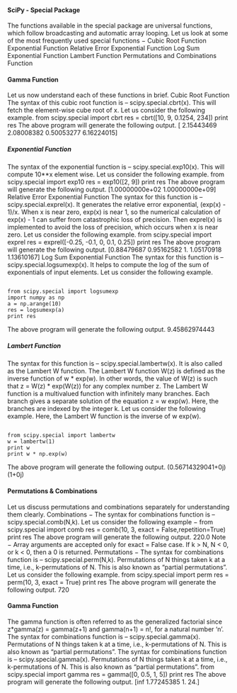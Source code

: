 #### SciPy - Special Package


The functions available in the special package are universal functions, which follow broadcasting and automatic array looping.
Let us look at some of the most frequently used special functions −
Cubic Root Function
Exponential Function
Relative Error Exponential Function
Log Sum Exponential Function
Lambert Function
Permutations and Combinations Function

#### Gamma Function
Let us now understand each of these functions in brief.
Cubic Root Function
The syntax of this cubic root function is – scipy.special.cbrt(x). This will fetch the element-wise cube root of x.
Let us consider the following example.
from scipy.special import cbrt
res = cbrt([10, 9, 0.1254, 234])
print res
The above program will generate the following output.
[ 2.15443469 2.08008382 0.50053277 6.16224015]

##### Exponential Function
The syntax of the exponential function is – scipy.special.exp10(x). This will compute 10**x element wise.
Let us consider the following example.
from scipy.special import exp10
res = exp10([2, 9])
print res
The above program will generate the following output.
[1.00000000e+02  1.00000000e+09]
Relative Error Exponential Function
The syntax for this function is – scipy.special.exprel(x). It generates the relative error exponential, (exp(x) - 1)/x.
When x is near zero, exp(x) is near 1, so the numerical calculation of exp(x) - 1 can suffer from catastrophic loss of precision. Then exprel(x) is implemented to avoid the loss of precision, which occurs when x is near zero.
Let us consider the following example.
from scipy.special import exprel
res = exprel([-0.25, -0.1, 0, 0.1, 0.25])
print res
The above program will generate the following output.
[0.88479687 0.95162582 1.   1.05170918 1.13610167]
Log Sum Exponential Function
The syntax for this function is – scipy.special.logsumexp(x). It helps to compute the log of the sum of exponentials of input elements.
Let us consider the following example.
<pre><code>
from scipy.special import logsumexp
import numpy as np
a = np.arange(10)
res = logsumexp(a)
print res
</code></pre>
The above program will generate the following output.
9.45862974443

##### Lambert Function
The syntax for this function is – scipy.special.lambertw(x). It is also called as the Lambert W function. The Lambert W function W(z) is defined as the inverse function of w * exp(w). In other words, the value of W(z) is such that z = W(z) * exp(W(z)) for any complex number z.
The Lambert W function is a multivalued function with infinitely many branches. Each branch gives a separate solution of the equation z = w exp(w). Here, the branches are indexed by the integer k.
Let us consider the following example. Here, the Lambert W function is the inverse of w exp(w).
<pre><code>
from scipy.special import lambertw
w = lambertw(1)
print w
print w * np.exp(w)
</code></pre>
The above program will generate the following output.
(0.56714329041+0j)
(1+0j)

#### Permutations & Combinations
Let us discuss permutations and combinations separately for understanding them clearly.
Combinations − The syntax for combinations function is – scipy.special.comb(N,k). Let us consider the following example −
from scipy.special import comb
res = comb(10, 3, exact = False,repetition=True)
print res
The above program will generate the following output.
220.0
Note − Array arguments are accepted only for exact = False case. If k > N, N < 0, or k < 0, then a 0 is returned.
Permutations − The syntax for combinations function is – scipy.special.perm(N,k). Permutations of N things taken k at a time, i.e., k-permutations of N. This is also known as “partial permutations”.
Let us consider the following example.
from scipy.special import perm
res = perm(10, 3, exact = True)
print res
The above program will generate the following output.
720

#### Gamma Function
The gamma function is often referred to as the generalized factorial since z*gamma(z) = gamma(z+1) and gamma(n+1) = n!, for a natural number ‘n’.
The syntax for combinations function is – scipy.special.gamma(x). Permutations of N things taken k at a time, i.e., k-permutations of N. This is also known as “partial permutations”.
The syntax for combinations function is – scipy.special.gamma(x). Permutations of N things taken k at a time, i.e., k-permutations of N. This is also known as “partial permutations”.
from scipy.special import gamma
res = gamma([0, 0.5, 1, 5])
print res
The above program will generate the following output.
[inf  1.77245385  1.  24.]

